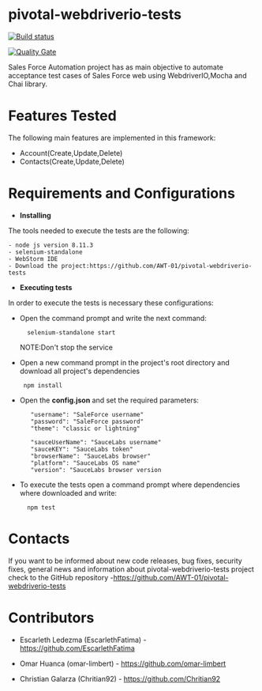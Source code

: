 # pivotal-webdriverio-tests

[![Build status](https://travis-ci.com/AWT-01/pivotal-webdriverio-tests.svg?branch=develop)](https://travis-ci.com/AWT-01/pivotal-webdriverio-tests) 

[![Quality Gate](https://sonarcloud.io/api/project_badges/measure?project=awt-01-pivotal-webdriverio-tests&metric=alert_status)](https://sonarcloud.io/dashboard/index/awt-01-pivotal-webdriverio-tests)

Sales Force Automation project has as main objective to automate
acceptance test cases of Sales Force web using WebdriverIO,Mocha 
and Chai library.

# Features Tested
The following main features are implemented in this framework:
    
- Account(Create,Update,Delete)
- Contacts(Create,Update,Delete)

# Requirements and Configurations
- **Installing** 

The tools needed to execute the tests are the following:
    
    - node js version 8.11.3
    - selenium-standalone
    - WebStorm IDE
    - Download the project:https://github.com/AWT-01/pivotal-webdriverio-tests


- **Executing tests**

In order to execute the tests is necessary these configurations:

- Open the command prompt and write the next command:
        
        selenium-standalone start
        
  NOTE:Don't stop the service
    
 - Open a new command prompt in the project's root directory 
 and download all project's dependencies
  
        npm install
  
 - Open the **config.json**  and set the required parameters:
    
          "username": "SaleForce username"
          "password": "SaleForce password"
          "theme": "classic or lightning"
        
          "sauceUserName": "SauceLabs username"
          "sauceKEY": "SauceLabs token"
          "browserName": "SauceLabs browser"
          "platform": "SauceLabs OS name"
          "version": "SauceLabs browser version
   

- To execute the tests open a command prompt 
where dependencies where downloaded  and write:
    
        npm test
 
 # Contacts
 
 If you want to be informed about new code releases, bug fixes, 
 security fixes, general news and information about pivotal-webdriverio-tests project 
 check to the GitHub repository -https://github.com/AWT-01/pivotal-webdriverio-tests
 
  # Contributors
  
  - Escarleth Ledezma (EscarlethFatima) - https://github.com/EscarlethFatima
  
  - Omar Huanca (omar-limbert) - https://github.com/omar-limbert
    
  - Christian Galarza (Chritian92) - https://github.com/Chritian92
  
